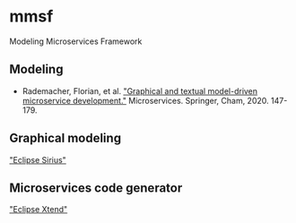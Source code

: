 # mmsf
Modeling Microservices Framework

## Modeling
- Rademacher, Florian, et al. ["Graphical and textual model-driven microservice development."](https://link.springer.com/chapter/10.1007/978-3-030-31646-4_7) Microservices. Springer, Cham, 2020. 147-179.

## Graphical modeling
["Eclipse Sirius"](https://www.eclipse.org/sirius)

## Microservices code generator
["Eclipse Xtend"](https://www.eclipse.org/xtend)
